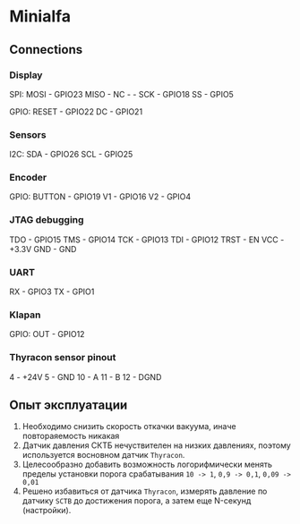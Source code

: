 # Minialfa

## Connections

### Display
SPI:
MOSI - GPIO23
MISO - NC - -
SCK - GPIO18
SS - GPIO5

GPIO:
RESET - GPIO22
DC - GPIO21

### Sensors
I2C:
SDA - GPIO26
SCL - GPIO25

### Encoder
GPIO:
BUTTON - GPIO19
V1 - GPIO16
V2 - GPIO4

### JTAG debugging
TDO - GPIO15
TMS - GPIO14
TCK - GPIO13
TDI - GPIO12
TRST - EN
VCC - +3.3V
GND - GND

### UART
RX - GPIO3
TX - GPIO1

### Klapan
GPIO:
OUT - GPIO12

### Thyracon sensor pinout
4 - +24V
5 - GND
10 - A
11 - B
12 - DGND

## Опыт эксплуатации
1. Необходимо снизить скорость откачки вакуума, иначе повтораяемость никакая
2. Датчик давления СКТБ нечуствителен на низких давлениях, поэтому используется восновном датчик `Thyracon`.
3. Целесообразно добавить возможность логорифмически менять пределы установки порога срабатывания `10 -> 1`, `0,9 -> 0,1`, `0,09 -> 0,01`
4. Решено избавиться от датчика `Thyracon`, измерять давление по датчику `SCTB` до достижения порога, а затем еще N-секунд (настройки).